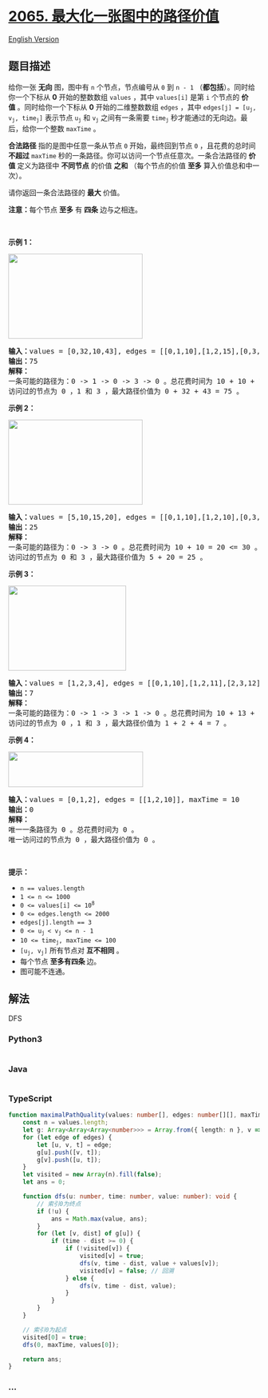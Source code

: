 # [2065. 最大化一张图中的路径价值](https://leetcode.cn/problems/maximum-path-quality-of-a-graph)

[English Version](/solution/2000-2099/2065.Maximum%20Path%20Quality%20of%20a%20Graph/README_EN.md)

## 题目描述

<!-- 这里写题目描述 -->

<p>给你一张 <strong>无向</strong>&nbsp;图，图中有 <code>n</code>&nbsp;个节点，节点编号从 <code>0</code>&nbsp;到 <code>n - 1</code>&nbsp;（<strong>都包括</strong>）。同时给你一个下标从 <strong>0</strong>&nbsp;开始的整数数组&nbsp;<code>values</code>&nbsp;，其中&nbsp;<code>values[i]</code>&nbsp;是第 <code>i</code>&nbsp;个节点的 <strong>价值</strong>&nbsp;。同时给你一个下标从 <strong>0</strong>&nbsp;开始的二维整数数组&nbsp;<code>edges</code>&nbsp;，其中&nbsp;<code>edges[j] = [u<sub>j</sub>, v<sub>j</sub>, time<sub>j</sub>]</code>&nbsp;表示节点&nbsp;<code>u<sub>j</sub></code> 和&nbsp;<code>v<sub>j</sub></code>&nbsp;之间有一条需要&nbsp;<code>time<sub>j</sub></code>&nbsp;秒才能通过的无向边。最后，给你一个整数&nbsp;<code>maxTime</code>&nbsp;。</p>

<p><strong>合法路径</strong>&nbsp;指的是图中任意一条从节点&nbsp;<code>0</code>&nbsp;开始，最终回到节点 <code>0</code>&nbsp;，且花费的总时间 <strong>不超过</strong>&nbsp;<code>maxTime</code> 秒的一条路径。你可以访问一个节点任意次。一条合法路径的 <b>价值</b>&nbsp;定义为路径中 <strong>不同节点</strong>&nbsp;的价值 <strong>之和</strong>&nbsp;（每个节点的价值 <strong>至多</strong>&nbsp;算入价值总和中一次）。</p>

<p>请你返回一条合法路径的 <strong>最大</strong>&nbsp;价值。</p>

<p><strong>注意：</strong>每个节点 <strong>至多</strong>&nbsp;有 <strong>四条</strong>&nbsp;边与之相连。</p>

<p>&nbsp;</p>

<p><strong>示例 1：</strong></p>

<p><img alt="" src="https://fastly.jsdelivr.net/gh/doocs/leetcode@main/solution/2000-2099/2065.Maximum%20Path%20Quality%20of%20a%20Graph/images/ex1drawio.png" style="width: 269px; height: 170px;" /></p>

<pre>
<b>输入：</b>values = [0,32,10,43], edges = [[0,1,10],[1,2,15],[0,3,10]], maxTime = 49
<b>输出：</b>75
<strong>解释：</strong>
一条可能的路径为：0 -&gt; 1 -&gt; 0 -&gt; 3 -&gt; 0 。总花费时间为 10 + 10 + 10 + 10 = 40 &lt;= 49 。
访问过的节点为 0 ，1 和 3 ，最大路径价值为 0 + 32 + 43 = 75 。
</pre>

<p><strong>示例 2：</strong></p>

<p><img alt="" src="https://fastly.jsdelivr.net/gh/doocs/leetcode@main/solution/2000-2099/2065.Maximum%20Path%20Quality%20of%20a%20Graph/images/ex2drawio.png" style="width: 269px; height: 170px;" /></p>

<pre>
<b>输入：</b>values = [5,10,15,20], edges = [[0,1,10],[1,2,10],[0,3,10]], maxTime = 30
<b>输出：</b>25
<strong>解释：</strong>
一条可能的路径为：0 -&gt; 3 -&gt; 0 。总花费时间为 10 + 10 = 20 &lt;= 30 。
访问过的节点为 0 和 3 ，最大路径价值为 5 + 20 = 25 。
</pre>

<p><strong>示例 3：</strong></p>

<p><img alt="" src="https://fastly.jsdelivr.net/gh/doocs/leetcode@main/solution/2000-2099/2065.Maximum%20Path%20Quality%20of%20a%20Graph/images/ex31drawio.png" style="width: 236px; height: 170px;" /></p>

<pre>
<b>输入：</b>values = [1,2,3,4], edges = [[0,1,10],[1,2,11],[2,3,12],[1,3,13]], maxTime = 50
<b>输出：</b>7
<strong>解释：</strong>
一条可能的路径为：0 -&gt; 1 -&gt; 3 -&gt; 1 -&gt; 0 。总花费时间为 10 + 13 + 13 + 10 = 46 &lt;= 50 。
访问过的节点为 0 ，1 和 3 ，最大路径价值为 1 + 2 + 4 = 7 。</pre>

<p><strong>示例 4：</strong></p>

<p><strong><img alt="" src="https://fastly.jsdelivr.net/gh/doocs/leetcode@main/solution/2000-2099/2065.Maximum%20Path%20Quality%20of%20a%20Graph/images/ex4drawio.png" style="width: 270px; height: 71px;" /></strong></p>

<pre>
<b>输入：</b>values = [0,1,2], edges = [[1,2,10]], maxTime = 10
<b>输出：</b>0
<b>解释：</b>
唯一一条路径为 0 。总花费时间为 0 。
唯一访问过的节点为 0 ，最大路径价值为 0 。
</pre>

<p>&nbsp;</p>

<p><strong>提示：</strong></p>

<ul>
	<li><code>n == values.length</code></li>
	<li><code>1 &lt;= n &lt;= 1000</code></li>
	<li><code>0 &lt;= values[i] &lt;= 10<sup>8</sup></code></li>
	<li><code>0 &lt;= edges.length &lt;= 2000</code></li>
	<li><code>edges[j].length == 3 </code></li>
	<li><code>0 &lt;= u<sub>j </sub>&lt; v<sub>j</sub> &lt;= n - 1</code></li>
	<li><code>10 &lt;= time<sub>j</sub>, maxTime &lt;= 100</code></li>
	<li><code>[u<sub>j</sub>, v<sub>j</sub>]</code>&nbsp;所有节点对 <strong>互不相同</strong>&nbsp;。</li>
	<li>每个节点 <strong>至多有四条&nbsp;</strong>边。</li>
	<li>图可能不连通。</li>
</ul>

## 解法

<!-- 这里可写通用的实现逻辑 -->

DFS

<!-- tabs:start -->

### **Python3**

<!-- 这里可写当前语言的特殊实现逻辑 -->

```python

```

### **Java**

<!-- 这里可写当前语言的特殊实现逻辑 -->

```java

```

### **TypeScript**

```ts
function maximalPathQuality(values: number[], edges: number[][], maxTime: number): number {
    const n = values.length;
    let g: Array<Array<Array<number>>> = Array.from({ length: n }, v => new Array());
    for (let edge of edges) {
        let [u, v, t] = edge;
        g[u].push([v, t]);
        g[v].push([u, t]);
    }
    let visited = new Array(n).fill(false);
    let ans = 0;

    function dfs(u: number, time: number, value: number): void {
        // 索引0为终点
        if (!u) {
            ans = Math.max(value, ans);
        }
        for (let [v, dist] of g[u]) {
            if (time - dist >= 0) {
                if (!visited[v]) {
                    visited[v] = true;
                    dfs(v, time - dist, value + values[v]);
                    visited[v] = false; // 回溯
                } else {
                    dfs(v, time - dist, value);
                }
            }
        }
    }

    // 索引0为起点
    visited[0] = true;
    dfs(0, maxTime, values[0]);

    return ans;
}
```

### **...**

```

```

<!-- tabs:end -->
